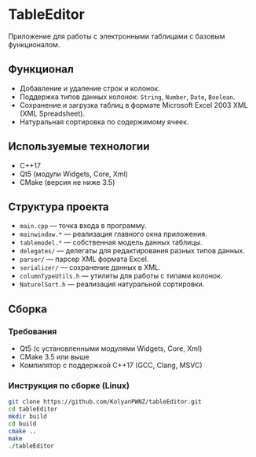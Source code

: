 # TableEditor

Приложение для работы с электронными таблицами с базовым функционалом.

## Функционал

- Добавление и удаление строк и колонок.
- Поддержка типов данных колонок: `String`, `Number`, `Date`, `Boolean`.
- Сохранение и загрузка таблиц в формате Microsoft Excel 2003 XML (XML Spreadsheet).
- Натуральная сортировка по содержимому ячеек.

## Используемые технологии

- C++17
- Qt5 (модули Widgets, Core, Xml)
- CMake (версия не ниже 3.5)

## Структура проекта

- `main.cpp` — точка входа в программу.
- `mainwindow.*` — реализация главного окна приложения.
- `tablemodel.*` — собственная модель данных таблицы.
- `delegates/` — делегаты для редактирования разных типов данных.
- `parser/` — парсер XML формата Excel.
- `serializer/` — сохранение данных в XML.
- `columnTypeUtils.h` — утилиты для работы с типами колонок.
- `NaturelSort.h` — реализация натуральной сортировки.

## Сборка

### Требования

- Qt5 (с установленными модулями Widgets, Core, Xml)
- CMake 3.5 или выше
- Компилятор с поддержкой C++17 (GCC, Clang, MSVC)

### Инструкция по сборке (Linux)

```bash
git clone https://github.com/KolyanPWNZ/tableEditor.git
cd tableEditor
mkdir build
cd build
cmake ..
make
./tableEditor
```

## 

